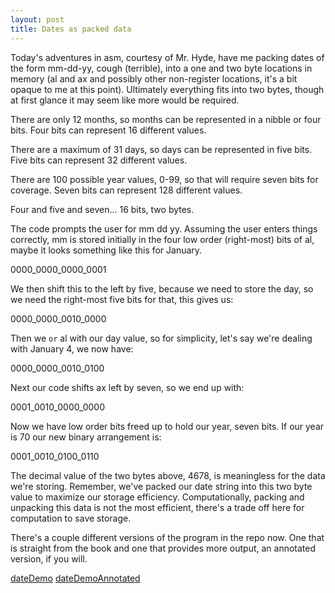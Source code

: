 ```yaml
---
layout: post
title: Dates as packed data
---
```


Today's adventures in asm, courtesy of Mr. Hyde, have me packing dates of the form mm-dd-yy, cough (terrible), into a one and two byte locations in memory (al and ax and possibly other non-register locations, it's a bit opaque to me at this point). Ultimately everything fits into two bytes, though at first glance it may seem like more would be required.

There are only 12 months, so months can be represented in a nibble or four bits. Four bits can represent 16 different values.

There are a maximum of 31 days, so days can be represented in five bits. Five bits can represent 32 different values.

There are 100 possible year values, 0-99, so that will require seven bits for coverage. Seven bits can represent 128 different values.

Four and five and seven... 16 bits, two bytes.

The code prompts the user for mm dd yy. Assuming the user enters things correctly, mm is stored initially in the four low order (right-most) bits of al, maybe it looks something like this for January.

0000_0000_0000_0001

We then shift this to the left by five, because we need to store the day, so we need the right-most five bits for that, this gives us:

0000_0000_0010_0000

Then we `or` al with our day value, so for simplicity, let's say we're dealing with January 4, we now have:

0000_0000_0010_0100

Next our code shifts ax left by seven, so we end up with:

0001_0010_0000_0000

Now we have low order bits freed up to hold our year, seven bits. If our year is 70 our new binary arrangement is:

0001_0010_0100_0110

The decimal value of the two bytes above, 4678, is meaningless for the data we're storing. Remember, we've packed our date string into this two byte value to maximize our storage efficiency. Computationally, packing and unpacking this data is not the most efficient, there's a trade off here for computation to save storage.

There's a couple different versions of the program in the repo now. One that is straight from the book and one that provides more output, an annotated version, if you will.

[dateDemo](https://github.com/athegist/asm0/blob/master/C2/dateDemo.hla)
[dateDemoAnnotated](https://github.com/athegist/asm0/blob/master/C2/dateDemoAnnotated.hla)